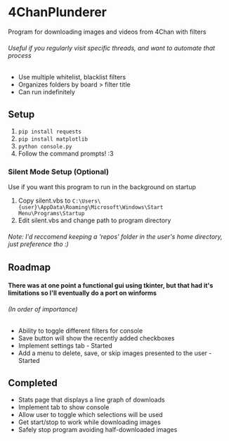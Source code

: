 # 4ChanPlunderer
Program for downloading images and videos from 4Chan with filters 
###### Useful if you regularly visit specific threads, and want to automate that process

- Use multiple whitelist, blacklist filters
- Organizes folders by board > filter title
- Can run indefinitely

## Setup
1. ```pip install requests``` 
1. ```pip install matplotlib``` 
2. ```python console.py```
3. Follow the command prompts! :3 

### Silent Mode Setup (Optional)

Use if you want this program to run in the background on startup

1. Copy silent.vbs to ```C:\Users\{user}\AppData\Roaming\Microsoft\Windows\Start Menu\Programs\Startup```
2. Edit silent.vbs and change path to program directory

###### Note: I'd reccomend keeping a 'repos' folder in the user's home directory, just preference tho :)

## Roadmap 
#### There was at one point a functional gui using tkinter, but that had it's limitations so I'll eventually do a port on winforms
###### (In order of importance)
- Ability to toggle different filters for console
- Save button will show the recently added checkboxes
- Implement settings tab - Started
- Add a menu to delete, save, or skip images presented to the user - Started

## Completed
- Stats page that displays a line graph of downloads 
- Implement tab to show console
- Allow user to toggle which selections will be used
- Get start/stop to work while downloading images
- Safely stop program avoiding half-downloaded images
